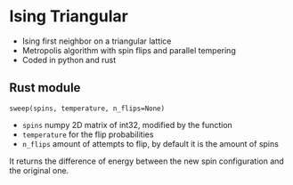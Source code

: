 # Ising Triangular
- Ising first neighbor on a triangular lattice
- Metropolis algorithm with spin flips and parallel tempering
- Coded in python and rust

## Rust module

    sweep(spins, temperature, n_flips=None)
    
- `spins` numpy 2D matrix of int32, modified by the function
- `temperature` for the flip probabilities
- `n_flips` amount of attempts to flip, by default it is the amount of spins

It returns the difference of energy between the new spin configuration and the original one.
